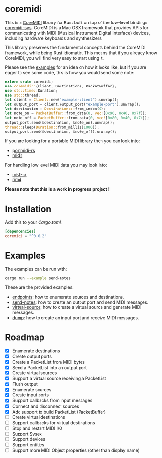 # coremidi

This is a [CoreMIDI](https://developer.apple.com/reference/coremidi) library for Rust built on top of the low-level bindings [coremidi-sys](https://github.com/jonas-k/coremidi-sys).
CoreMIDI is a Mac OSX framework that provides APIs for communicating with MIDI (Musical Instrument Digital Interface) devices, including hardware keyboards and synthesizers.

This library preserves the fundamental concepts behind the CoreMIDI framework, while being Rust idiomatic. This means that if you already know CoreMIDI, you will find very easy to start using it.

Please see the [examples](examples) for an idea on how it looks like, but if you are eager to see some code, this is how you would send some note:

```rust
extern crate coremidi;
use coremidi::{Client, Destinations, PacketBuffer};
use std::time::Duration;
use std::thread;
let client = Client::new("example-client").unwrap();
let output_port = client.output_port("example-port").unwrap();
let destination = Destinations::from_index(0);
let note_on = PacketBuffer::from_data(0, vec![0x90, 0x40, 0x7f]);
let note_off = PacketBuffer::from_data(0, vec![0x80, 0x40, 0x7f]);
output_port.send(&destination, &note_on).unwrap();
thread::sleep(Duration::from_millis(1000));
output_port.send(&destination, &note_off).unwrap();
```

If you are looking for a portable MIDI library then you can look into:
- [portmidi-rs](https://github.com/musitdev/portmidi-rs)
- [midir](https://github.com/Boddlnagg/midir)

For handling low level MIDI data you may look into:
- [midi-rs](https://github.com/samdoshi/midi-rs)
- [rimd](https://github.com/RustAudio/rimd)

**Please note that this is a work in progress project !**

# Installation

Add this to your *Cargo.toml*.

```toml
[dependencies]
coremidi = "^0.0.2"
```

# Examples

The examples can be run with:

```sh
cargo run --example send-notes
```

These are the provided examples:

- [endpoints](examples/system-endpoints.rs): how to enumerate sources and destinations.
- [send-notes](examples/send-notes.rs): how to create an output port and send MIDI messages.
- [virtual-source](examples/virtual-source.rs): how to create a virtual source and generate MIDI messages.
- [dump](examples/dump.rs): how to create an input port and receive MIDI messages.

# Roadmap

- [x] Enumerate destinations
- [x] Create output ports
- [x] Create a PacketList from MIDI bytes
- [x] Send a PacketList into an output port
- [x] Create virtual sources
- [x] Support a virtual source receiving a PacketList
- [x] Flush output
- [x] Enumerate sources
- [x] Create input ports
- [x] Support callbacks from input messages
- [x] Connect and disconnect sources
- [x] Add support to build PacketList (PacketBuffer)
- [ ] Create virtual destinations
- [ ] Support callbacks for virtual destinations
- [ ] Stop and restart MIDI I/O
- [ ] Support Sysex
- [ ] Support devices
- [ ] Support entities
- [ ] Support more MIDI Object properties (other than display name)
